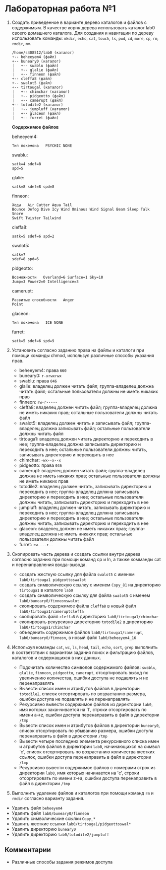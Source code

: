 # Лабораторная работа №1

1. Создать приведенное в варианте дерево каталогов и файлов с содержимым. В качестве корня дерева использовать каталог lab0 своего домашнего каталога. Для создания и навигации по дереву использовать команды: `mkdir`, `echo`, `cat`, `touch`, `ls`, `pwd`, `cd`, `more`, `cp`, `rm`, `rmdir`, `mv`.

   ```text
   /home/s408512/lab0 (кaтaлoг)
   +-- beheeyem4 (фaйл)
   +-- buneary0 (каталог)
   |   +-- swablu (файл)
   |   +-- glalie (фaйл)
   |   +-- finneon (фaйл) 
   +-- cleffa8 (фaйл)
   +-- swalot5 (фaйл)
   +-- tirtougal (каталог)
   |   +-- chimchar (кaтaлoг)
   |   +-- pidgeotto (фaйл)
   |   +-- camerupt (фaйл)
   +-- totodile2 (каталог)
   |   +-- jumpluff (катaлoг)
   |   +-- glaceon (фaйл)
   |   +-- furret (фaйл)
   ```

   **Содержимое файлов**

   beheeyem4:

   ```text
   Тип покемона   PSYCHIC NONE
   ```

   swablu:

   ```text
   satk=4 sdef=8
   spd=5
   ```

   glalie:

   ```text
   satk=8 sdef=8 spd=8
   ```

   finneon:

   ```text
   Ходы   Air Cutter Aqua Tail
   Bounce Defog Dive Icy Wind Ominous Wind Signal Beam Sleep Talk Snore
   Swift Twister Tailwind
   ```

   cleffa8:

   ```text
   satk=5 sdef=6 spd=2
   ```

   swalot5:

   ```text
   satk=7
   sdef=8 spd=6
   ```

   pidgeotto:

   ```text
   Возможности   Overland=6 Surface=1 Sky=10
   Jump=3 Power2=0 Intelligence=3
   ```

   camerupt:

   ```text
   Развитые способности   Anger
   Point
   ```

   glaceon:

   ```text
   Тип покемона   ICE NONE
   ```

   furret:

   ```text
   satk=5 sdef=6 spd=9
   ```

2. Установить согласно заданию права на файлы и каталоги при помощи команды chmod, используя различные способы указания прав.

   - beheeyem4: права `660`
   - buneary0: `r-xrwxrwx`
   - swablu: права `046`
   - glalie: владелец должен читать файл; группа-владелец должна читать файл; остальные пользователи должны не иметь никаких прав
   - finneon: `rw-r-----`
   - cleffa8: владелец должен читать файл; группа-владелец должна не иметь никаких прав; остальные пользователи должны читать файл
   - swalot5: владелец должен читать и записывать файл; группа-владелец должна записывать файл; остальные пользователи должны читать файл
   - tirtouga1: владелец должен читать директорию и переходить в нее; группа-владелец должна записывать директорию и переходить в нее; остальные пользователи должны читать, записывать директорию и переходить в нее
   - chimchar: `-wx--x--x`
   - pidgeotto: права `046`
   - camerupt: владелец должен читать файл; группа-владелец должна не иметь никаких прав; остальные пользователи должны не иметь никаких прав
   - totodile2: владелец должен читать, записывать директорию и переходить в нее; группа-владелец должна записывать директорию и переходить в нее; остальные пользователи должны читать, записывать директорию и переходить в нее
   - jumpluff: владелец должен читать, записывать директорию и переходить в нее; группа-владелец должна записывать директорию и переходить в нее; остальные пользователи должны читать, записывать директорию и переходить в нее
   - glaceon: владелец должен не иметь никаких прав; группа-владелец должна не иметь никаких прав; остальные пользователи должны читать файл
   - furret: `rw----r--`

3. Скопировать часть дерева и создать ссылки внутри дерева согласно заданию при помощи команд cp и ln, а также комманды cat и перенаправления ввода-вывода.

   - cоздать жесткую ссылку для файла `swalot5` с именем `lab0/tirtouga1 pidgeottoswalot`
   - создать символическую ссылку c именем `Copy_81` на директорию `tirtouga1` в каталоге `lab0`
   - cоздать символическую ссылку для файла `swalot5` с именем `lab0/buneary0/finneonswalot`
   - скопировать содержимое файла `cleffa8` в новый файл `lab0/tirtouga1/cameruptcleffa`
   - скопировать файл `cleffa8` в директорию `lab0/tirtouga1/chimchar`
   - скопировать рекурсивно директорию `totodile2` в директорию `lab0/tirtouga1/chimchar`
   - объеденить содержимое файлов `lab0/tirtouga1/camerupt`, `lab0/buneary0/finneon`, в новый файл `lab0/beheeyem4_16`

4. Используя команды `cat`, `wc`, `ls`, `head`, `tail`, `echo`, `sort`, `grep` выполнить в соответствии с вариантом задания поиск и фильтрацию файлов, каталогов и содержащихся в них данных.

   - Подсчитать количество символов содержимого файлов: `swablu`, `glalie`, `finneon`, `pidgeotto`, `camerupt`, отсортировать вывод по увеличению количества, ошибки доступа не подавлять и не перенаправлять
   - Вывести список имен и атрибутов файлов в директории `totodile2`, список отсортировать по возрастанию размера, ошибки доступа не подавлять и не перенаправлять
   - Рекурсивно вывести содержимое файлов из директории `lab0`, имя которых заканчивается на 't', строки отсортировать по имени a->z, ошибки доступа перенаправить в файл в директории `/tmp`
   - Вывести список имен и атрибутов файлов в директории `buneary0`, список отсортировать по убыванию размера, ошибки доступа перенаправить в файл в директории `/tmp`
   - Вывести четыре последних элемента рекурсивного списка имен и атрибутов файлов в директории `lab0`, начинающихся на символ 'c', список отсортировать по возрастанию количества жестких ссылок, ошибки доступа перенаправить в файл в директории `/tmp`
   - Рекурсивно вывести содержимое файлов с номерами строк из директории `lab0`, имя которых начинается на 'c', строки отсортировать по имени z->a, ошибки доступа перенаправить в файл в директории `/tmp`

5. Выполнить удаление файлов и каталогов при помощи команд `rm` и `rmdir` согласно варианту задания.

- Удалить файл `beheeyem4`
- Удалить файл `lab0/buneary0/finneon`
- Удалить символические ссылки `Copy_*`
- Удалить жесткие ссылки `lab0/tirtouga1/pidgeottoswal*`
- Удалить директорию `buneary0`
- Удалить директорию `lab0/totodile2/jumpluff`

## Комментарии

- Различные способы задания режимов доступа
